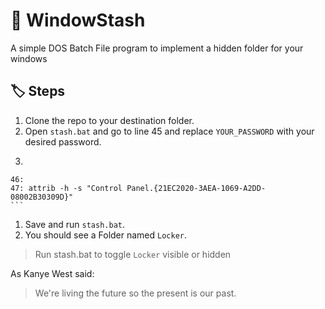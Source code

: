 # :skunk: WindowStash 
A simple DOS Batch File program to implement a hidden folder for your windows

## :label: Steps 

1. Clone the repo to your destination folder.
1. Open `stash.bat` and go to line 45 and replace `YOUR_PASSWORD` with your desired password.
  1.  ```43: set/p "pass=>" 44: 45: if NOT %pass%==YOUR_PASSWORD goto FAIL
    46:
    47: attrib -h -s "Control Panel.{21EC2020-3AEA-1069-A2DD-08002B30309D}"
    ```
1. Save and run `stash.bat`.
1. You should see a Folder named `Locker`.

> Run stash.bat to toggle `Locker` visible or hidden

As Kanye West said:

> We're living the future so
> the present is our past.

